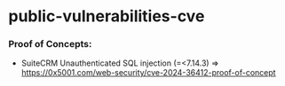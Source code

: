 # public-vulnerabilities-cve

### Proof of Concepts:
* SuiteCRM Unauthenticated SQL injection (=<7.14.3) => https://0x5001.com/web-security/cve-2024-36412-proof-of-concept
